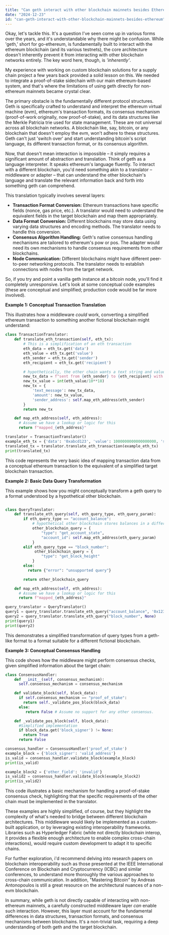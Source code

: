 ```yaml
---
title: "Can geth interact with other blockchain mainnets besides Ethereum?"
date: "2024-12-23"
id: "can-geth-interact-with-other-blockchain-mainnets-besides-ethereum"
---
```


Okay, let's tackle this. It's a question I've seen come up in various forms over the years, and it's understandable why there might be confusion. While 'geth,' short for go-ethereum, is fundamentally built to interact with the ethereum blockchain (and its various testnets), the core architecture doesn't inherently prevent it from interacting with other blockchain networks entirely. The key word here, though, is *'inherently'*.

My experience with working on custom blockchain solutions for a supply chain project a few years back provided a solid lesson on this. We needed to integrate a proof-of-stake sidechain with our main ethereum-based system, and that's where the limitations of using geth directly for non-ethereum mainnets became crystal clear.

The primary obstacle is the fundamentally different protocol structures. Geth is specifically crafted to understand and interpret the ethereum virtual machine (evm), ethereum's transaction formats, its consensus mechanism (proof-of-work originally, now proof-of-stake), and its data structures like the Merkle Patricia trie used for state management. These are not universal across all blockchain networks. A blockchain like, say, bitcoin, or any blockchain that doesn't employ the evm, won't adhere to these structures. Geth can't just 'switch over' and start understanding bitcoin's script language, its different transaction format, or its consensus algorithm.

Now, that doesn't mean interaction is impossible – it simply requires a significant amount of abstraction and translation. Think of geth as a language interpreter. It speaks ethereum's language fluently. To interact with a different blockchain, you'd need something akin to a translator – middleware or adapter – that can understand the other blockchain's language and translate the relevant information back and forth into something geth can comprehend.

This translation typically involves several layers:

*   **Transaction Format Conversion:** Ethereum transactions have specific fields (nonce, gas price, etc.). A translator would need to understand the equivalent fields in the target blockchain and map them appropriately.
*   **Data Format Conversion:** Different blockchains may store data using varying data structures and encoding methods. The translator needs to handle this conversion.
*   **Consensus Algorithm Handling:** Geth's native consensus handling mechanisms are tailored to ethereum's pow or pos. The adapter would need its own mechanisms to handle consensus requirements from other blockchains.
*   **Node Communication:** Different blockchains might have different peer-to-peer networking protocols. The translator needs to establish connections with nodes from the target network.

So, if you try and point a vanilla geth instance at a bitcoin node, you'll find it completely unresponsive. Let's look at some conceptual code examples (these are conceptual and simplified; production code would be far more involved).

**Example 1: Conceptual Transaction Translation**

This illustrates how a middleware *could* work, converting a simplified ethereum transaction to something another fictional blockchain might understand:

```python
class TransactionTranslator:
    def translate_eth_transaction(self, eth_tx):
        # This is a simplification of an eth transaction
        eth_data = eth_tx.get('data')
        eth_value = eth_tx.get('value')
        eth_sender = eth_tx.get('sender')
        eth_recipient = eth_tx.get('recipient')

        # hypothetically, the other chain wants a text string and value in whole units
        new_tx_data = f"sent from {eth_sender} to {eth_recipient} with payload {eth_data}"
        new_tx_value = int(eth_value/10**18)
        new_tx = {
            'text_message': new_tx_data,
            'amount': new_tx_value,
            'sender_address': self.map_eth_address(eth_sender)
        }
        return new_tx

    def map_eth_address(self, eth_address):
      # Assume we have a lookup or logic for this
      return f"mapped_{eth_address}"

translator = TransactionTranslator()
example_eth_tx = {'data': '0xabcd123', 'value': 1000000000000000000, 'sender': '0x123...', 'recipient': '0x456...'}
translated_tx = translator.translate_eth_transaction(example_eth_tx)
print(translated_tx)
```

This code represents the very basic idea of mapping transaction data from a conceptual ethereum transaction to the equivalent of a simplified target blockchain transaction.

**Example 2: Basic Data Query Transformation**

This example shows how you might conceptually transform a geth query to a format understood by a hypothetical other blockchain.

```python

class QueryTranslator:
    def translate_eth_query(self, eth_query_type, eth_query_param):
        if eth_query_type == "account_balance":
            # hypothetical other blockchain stores balances in a different way
            other_blockchain_query = {
                "type": "get_account_state",
                "account_id": self.map_eth_address(eth_query_param)
            }
        elif eth_query_type == "block_number":
             other_blockchain_query = {
                "type": "get_block_height"
            }
        else:
          return {"error": "unsupported query"}

        return other_blockchain_query

    def map_eth_address(self, eth_address):
      # Assume we have a lookup or logic for this
      return f"mapped_{eth_address}"

query_translator = QueryTranslator()
query1 = query_translator.translate_eth_query("account_balance", '0x123...')
query2 = query_translator.translate_eth_query("block_number", None)
print(query1)
print(query2)
```

This demonstrates a simplified transformation of query types from a geth-like format to a format suitable for a different fictional blockchain.

**Example 3: Conceptual Consensus Handling**

This code shows how the middleware might perform consensus checks, given simplified information about the target chain:

```python
class ConsensusHandler:
    def __init__(self, consensus_mechanism):
      self.consensus_mechanism = consensus_mechanism

    def validate_block(self, block_data):
      if self.consensus_mechanism == "proof_of_stake":
        return self._validate_pos_block(block_data)
      else:
         return False # Assume no support for any other consensus.

    def _validate_pos_block(self, block_data):
      #Simplified implementation
      if block_data.get('block_signer') != None:
        return True
      return False

consensus_handler = ConsensusHandler('proof_of_stake')
example_block = {'block_signer': 'valid_address'}
is_valid = consensus_handler.validate_block(example_block)
print(is_valid)

example_block2 = {'other_field': 'invalid'}
is_valid2 = consensus_handler.validate_block(example_block2)
print(is_valid2)
```

This code illustrates a basic mechanism for handling a proof-of-stake consensus check, highlighting that the specific requirements of the other chain must be implemented in the translator.

These examples are highly simplified, of course, but they highlight the complexity of what's needed to bridge between different blockchain architectures. This middleware would likely be implemented as a custom-built application, or by leveraging existing interoperability frameworks. Libraries such as Hyperledger Fabric (while not directly blockchain interop, it provides a flexible enough architecture to enable complex cross-chain interactions), would require custom development to adapt it to specific chains.

For further exploration, i'd recommend delving into research papers on blockchain interoperability such as those presented at the IEEE International Conference on Blockchain and Cryptocurrency (ICBC) and similar conferences, to understand more thoroughly the various approaches to cross-chain communication. In addition, "Mastering Bitcoin" by Andreas Antonopoulos is still a great resource on the architectural nuances of a non-evm blockchain.

In summary, while geth is not directly capable of interacting with non-ethereum mainnets, a carefully constructed middleware layer *can* enable such interaction. However, this layer must account for the fundamental differences in data structures, transaction formats, and consensus mechanisms between blockchains. It's a non-trivial task, requiring a deep understanding of both geth and the target blockchain.
